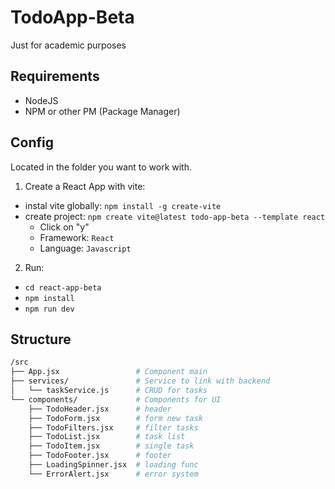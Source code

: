 # TodoApp-Beta
Just for academic purposes

## Requirements

* NodeJS
* NPM or other PM (Package Manager)

## Config

Located in the folder you want to work with.

1. Create a React App with vite:
  * instal vite globally: `npm install -g create-vite`
  * create project: `npm create vite@latest todo-app-beta --template react`
    * Click on "y"
    * Framework: `React`
    * Language: `Javascript`

2. Run:
  * `cd react-app-beta`
  * `npm install`
  * `npm run dev`


## Structure

```bash
/src
├── App.jsx                 # Component main
├── services/               # Service to link with backend
│   └── taskService.js      # CRUD for tasks
└── components/             # Components for UI
    ├── TodoHeader.jsx      # header
    ├── TodoForm.jsx        # form new task
    ├── TodoFilters.jsx     # filter tasks
    ├── TodoList.jsx        # task list
    ├── TodoItem.jsx        # single task
    ├── TodoFooter.jsx      # footer
    ├── LoadingSpinner.jsx  # loading func
    └── ErrorAlert.jsx      # error system
````